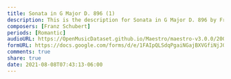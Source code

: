 ```yaml
---
title: Sonata in G Major D. 896 (1)
description: This is the description for Sonata in G Major D. 896 by Franz Schubert
composers: [Franz Schubert]
periods: [Romantic]
audioURL: https://OpenMusicDataset.github.io/Maestro/maestro-v3.0.0/2009/MIDI-Unprocessed_08_R2_2009_01_ORIG_MID--AUDIO_08_R2_2009_08_R2_2009_03_WAV.midi
formURL: https://docs.google.com/forms/d/e/1FAIpQLSdqPgaiNGajBXVGfiNjJGHaCjkYOErDm2tVAl155HWbTtwLUA/viewform
comments: true
share: true
date: 2021-08-08T07:43:13-06:00
---
```

